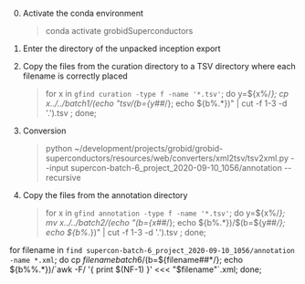 0. Activate the conda environment 

    > conda activate grobidSuperconductors
1. Enter the directory of the unpacked inception export 

1. Copy the files from the curation directory to a TSV directory where each filename is correctly placed 
 
    > for x in `gfind curation -type f -name '*.tsv'`; do y=${x%/*}; cp ${x}    ../../batch1/$(echo "tsv/$(b=${y##*/}; echo ${b%.*})" | cut -f 1-3 -d '.').tsv ; done;
                                                                                                                                                                                                                         
1. Conversion 
    > python ~/development/projects/grobid/grobid-superconductors/resources/web/converters/xml2tsv/tsv2xml.py --input supercon-batch-6_project_2020-09-10_1056/annotation --recursive 


1. Copy the files from the annotation directory 
    > for x in `gfind annotation -type f -name '*.tsv'`; do y=${x%/*}; mv ${x}    ../../batch2/$(echo "$(b=${x##*/}; echo ${b%.*})/$(b=${y##*/}; echo ${b%.*})" | cut -f 1-3 -d '.').tsv ; done;


for filename in `find supercon-batch-6_project_2020-09-10_1056/annotation -name *.xml`; do cp $filename batch6/$(b=${filename##*/}; echo ${b%%.*})/`awk -F/ '{ print $(NF-1) }' <<< "$filename"`.xml; done;

